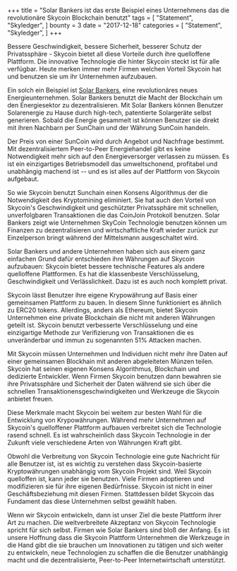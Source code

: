 +++
title = "Solar Bankers ist das erste Beispiel eines Unternehmens das die revolutionäre Skycoin Blockchain benutzt"
tags = [
    "Statement",
    "Skyledger",
]
bounty = 3
date = "2017-12-18"
categories = [
    "Statement",
    "Skyledger",
]
+++

Bessere Geschwindigkeit, bessere Sicherheit, besserer Schutz der Privatssphäre - Skycoin bietet all diese Vorteile durch ihre quelloffene Plattform. Die innovative Technologie die hinter Skycoin steckt ist für alle verfügbar. Heute merken immer mehr Firmen welchen Vorteil Skycoin hat und benutzen sie um ihr Unternehmen aufzubauen.

Ein solch ein Beispiel ist [Solar Bankers](https://solarbankers.com/), eine revolutionäres neues Energieunternehmen. Solar Bankers benutzt die Macht der Blockchain um den Energiesektor zu dezentralisieren. Mit Solar Bankers können Benutzer Solarenergie zu Hause durch high-tech, patentierte Solargeräte selbst generieren. Sobald die Energie gesammelt ist können Benutzer sie direkt mit ihren Nachbarn per SunChain und der Währung SunCoin handeln.

Der Preis von einer SunCoin wird durch Angebot und Nachfrage bestimmt. Mit dezentralisiertem Peer-to-Peer Energiehandel gibt es keine Notwendigkeit mehr sich auf den Energieversorger verlassen zu müssen. Es ist ein einzigartiges Betriebsmodell das umweltschonend, profitabel und unabhängig machend ist -- und es ist alles auf der Plattform von Skycoin aufgebaut.

So wie Skycoin benutzt Sunchain einen Konsens Algorithmus der die Notwendigkeit des Kryptomining eliminiert. Sie hat auch den Vorteil von Skycoin's Geschwindigkeit und geschützter Privatssphäre mit schnellen, unverfolgbaren Transaktionen die das CoinJoin Protokoll benutzen. Solar Bankers zeigt wie Unternehmen SkyCoin Technologie benutzen können um Finanzen zu dezentralisieren und wirtschaftliche Kraft wieder zurück zur Einzelperson bringt während der Mittelsmann ausgeschaltet wird.

Solar Bankers und andere Unternehmen haben sich aus einem ganz einfachen Grund dafür entschieden ihre Währungen auf Skycoin aufzubauen: Skycoin bietet bessere technische Features als andere quelloffene Plattformen. Es hat die klassenbeste Verschlüsselung, Geschwindigkeit und Verlässlichkeit. Dazu ist es auch noch komplett privat.

Skycoin lässt Benutzer ihre eigene Krypowährung auf Basis einer gemeinsamen Plattform zu bauen. In diesem Sinne funktioniert es ähnlich zu ERC20 tokens. Allerdings, anders als Ethereum, bietet Skycoin Unternehmen eine private Blockchain die nicht mit anderen Währungen geteilt ist. Skycoin benutzt verbesserte Verschlüsselung und eine einzigartige Methode zur Verifizierung von Transaktionen die es unveränderbar und immun zu sogenannten 51% Attacken machen.

Mit Skycoin müssen Unternehmen und Individuen nicht mehr ihre Daten auf einer gemeinsamen Blockhain mit anderen abgeleiteten Münzen teilen. Skycoin hat seinen eigenen Konsens Algorithmus, Blockchain und dedizierte Entwickler. Wenn Firmen Skycoin benutzen dann bewahren sie ihre Privatssphäre und Sicherheit der Daten während sie sich über die schnellen Transaktionensgeschwindigkeiten und Werkzeuge die Skycoin anbietet freuen.

Diese Merkmale macht Skycoin bei weitem zur besten Wahl für die Entwicklung von Krypowährungen. Während mehr Unternehmen auf Skycoin's quelloffener Plattform aufbauen verbreitet sich die Technologie rasend schnell. Es ist wahrscheinlich dass Skycoin Technologie in der Zukunft viele verschiedene Arten von Währungen Kraft gibt.

Obwohl die Verbreitung von Skycoin Technologie eine gute Nachricht für alle Benutzer ist, ist es wichtig zu verstehen dass Skycoin-basierte Kryptowährungen unabhängig vom Skycoin Projekt sind. Weil Skycoin quelloffen ist, kann jeder sie benutzen. Viele Firmen adoptieren und modifizieren sie für ihre eigenen Bedürfnisse. Skycoin ist nicht in einer Geschäftsbeziehung mit diesen Firmen. Stattdessen bildet Skycoin das Fundament das diese Unternehmen selbst gewählt haben.

Wenn wir Skycoin entwickeln, dann ist unser Ziel die beste Plattform ihrer Art zu machen. Die weitverbreitete Akzeptanz von Skycoin Technologie spricht für sich selbst. Firmen wie Solar Bankers sind bloß der Anfang. Es ist unsere Hoffnung dass die Skycoin Plattform Unternehmen die Werkzeuge in die Hand gibt die sie brauchen um Innovationen zu tätigen und sich weiter zu entwickeln, neue Technologien zu schaffen die die Benutzer unabhängig macht und die dezentralisierte, Peer-to-Peer Internetwirtschaft unterstützt.
